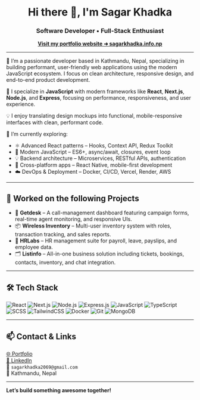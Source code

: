 <h1 align="center">Hi there 👋, I'm Sagar Khadka</h1>
<h3 align="center">Software Developer • Full‑Stack Enthusiast</h3>

<p align="center">
  <a href="https://sagarkhadka.info.np"><strong>Visit my portfolio website ➜ sagarkhadka.info.np</strong></a>
</p>




---

🎯 I’m a passionate developer based in Kathmandu, Nepal, specializing in building performant, user-friendly web applications using the modern JavaScript ecosystem. I focus on clean architecture, responsive design, and end-to-end product development.

🌱 I specialize in **JavaScript** with modern frameworks like **React**, **Next.js**, **Node.js**, and **Express**, focusing on performance, responsiveness, and user experience.

💡 I enjoy translating design mockups into functional, mobile-responsive interfaces with clean, performant code.

🔭 I’m currently exploring:
- ⚛️ Advanced React patterns – Hooks, Context API, Redux Toolkit
- 📜 Modern JavaScript – ES6+, async/await, closures, event loop
- 💡 Backend architecture – Microservices, RESTful APIs, authentication
- 📲 Cross-platform apps – React Native, mobile-first development
- ☁️ DevOps & Deployment – Docker, CI/CD, Vercel, Render, AWS

---

## 💼 Worked on the following Projects

- 🚀 **Getdesk** – A call-management dashboard featuring campaign forms, real-time agent monitoring, and responsive UIs.
- 📦 **Wireless Inventory** – Multi-user inventory system with roles, transaction tracking, and sales reports.
- 👥 **HRLabs** – HR management suite for payroll, leave, payslips, and employee data.
- 🗂 **Listinfo** – All-in-one business solution including tickets, bookings, contacts, inventory, and chat integration.

---

## 🛠 Tech Stack

![React](https://img.shields.io/badge/-React-20232A?style=flat&logo=react)
![Next.js](https://img.shields.io/badge/-Next.js-000000?style=flat&logo=nextdotjs)
![Node.js](https://img.shields.io/badge/-Node.js-339933?style=flat&logo=nodedotjs&logoColor=white)
![Express.js](https://img.shields.io/badge/-Express.js-000000?style=flat&logo=express)
![JavaScript](https://img.shields.io/badge/-JavaScript-F7DF1E?style=flat&logo=javascript&logoColor=black)
![TypeScript](https://img.shields.io/badge/-TypeScript-3178C6?style=flat&logo=typescript)
![SCSS](https://img.shields.io/badge/-SCSS-CC6699?style=flat&logo=sass)
![TailwindCSS](https://img.shields.io/badge/-TailwindCSS-06B6D4?style=flat&logo=tailwindcss)
![Docker](https://img.shields.io/badge/-Docker-2496ED?style=flat&logo=docker&logoColor=white)
![Git](https://img.shields.io/badge/-Git-F05032?style=flat&logo=git)
![MongoDB](https://img.shields.io/badge/-MongoDB-4EA94B?style=flat&logo=mongodb)

---

## 📫 Contact & Links

[🌐 Portfolio](https://sagarkhadka.info.np)  
[🔗 LinkedIn](https://www.linkedin.com/in/sagar-khadkaa)  
📧 `sagarkhadka2069@gmail.com`  
📍 Kathmandu, Nepal  

---

**Let’s build something awesome together!**
